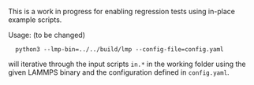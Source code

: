 This is a work in progress for enabling regression tests using in-place example scripts.

Usage: (to be changed)
```
  python3 --lmp-bin=../../build/lmp --config-file=config.yaml
```

will iterative through the input scripts `in.*` in the working folder
using the given LAMMPS binary and the configuration defined in `config.yaml`.

